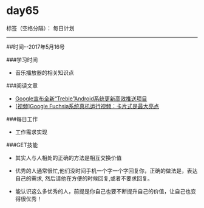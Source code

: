 # day65

标签（空格分隔）： 每日计划

---
##时间--2017年5月16号

###学习时间<br>
* 音乐播放器的相关知识点

###阅读文章<br>
* [Google宣布全新“Treble”Android系统更新高效推送项目][1]
* [\[视频\]Google Fuchsia系统真机运行视频：卡片式是最大亮点][2]

###每日工作<br>
* 工作需求实现

###GET技能
* 其实人与人相处的正确的方法是相互交换价值
* 优秀的人通常很忙,他们没时间手机一个字一个字回复你，正确的做法是，表达自己的需求, 然后请他在方便的时候回复,或者不要求回复。
* 能认识这么多优秀的人，前提是你自己也要不断提升自己的价值，让自己也变得很优秀！

  [1]: http://www.cnbeta.com/articles/soft/612095.htm
  [2]: http://www.cnbeta.com/articles/611767.htm
